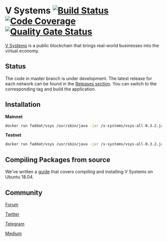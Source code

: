 # V Systems  [![Build Status](https://travis-ci.org/virtualeconomy/v-systems.svg?branch=master)](https://travis-ci.org/virtualeconomy/v-systems) [![Code Coverage](https://codecov.io/gh/virtualeconomy/v-systems/branch/master/graph/badge.svg?sanitize=true)](https://codecov.io/gh/virtualeconomy/v-systems/branch/master) [![Quality Gate Status](https://sonarcloud.io/api/project_badges/measure?project=faddat_v-systems&metric=alert_status)](https://sonarcloud.io/dashboard?id=faddat_v-systems)

[V Systems](https://v.systems) is a public blockchain that brings real-world businesses into the virtual economy. 

## Status

The code in master branch is under development. The latest release for each network can be found in the [Releases section](https://github.com/virtualeconomy/vsys/releases). You can switch to the corresponding tag and build the application.

## Installation

**Mainnet**
```bash
docker run faddat/vsys /usr/sbin/java -jar /v-systems/vsys-all-0.3.2.jar /v-systems/vsys-mainnet.conf
```

**Testnet**
```bash
docker run faddat/vsys /usr/sbin/java -jar /v-systems/vsys-all-0.3.2.jar /v-systems/vsys-testnet.conf
```

## Compiling Packages from source

We've written a [guide](https://github.com/virtualeconomy/v-systems/wiki/Compile-v.systems-from-source-code) that covers compiling and installing V Systems on Ubuntu 18.04.  

## Community

[Forum](https://forum.v.systems/)

[Twitter](https://twitter.com/VSYSCoin)

[Telegram](https://t.me/VSYSOfficialGroup)

[Medium](https://medium.com/vsystems)


